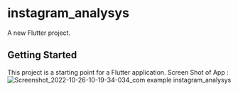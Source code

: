 # instagram_analysys

A new Flutter project.

## Getting Started

This project is a starting point for a Flutter application.
Screen Shot of App :  ![Screenshot_2022-10-26-10-19-34-034_com example instagram_analysys](https://user-images.githubusercontent.com/85752786/197938104-05af7469-9cd2-4d2b-a2e7-b83392378fb3.jpg)
